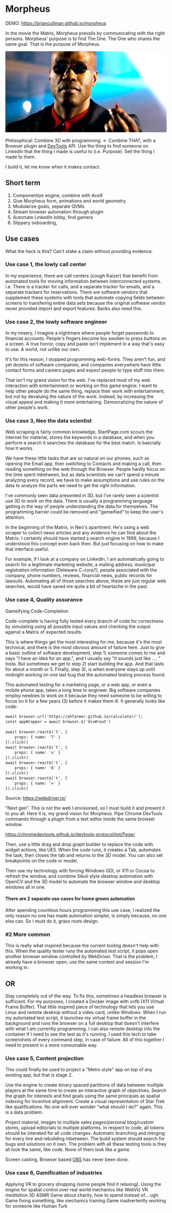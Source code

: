 
# Morpheus

DEMO: https://briancullinan.github.io/morpheus

In the movie the Matrix, Morpheus prevails by communicating with the right persons.
Morpheus' purpose is to find The One. The One who shares the same goal.
That is the purpose of Morpheus.

![F1](./image1-48.jpeg?raw=true)

Philisophical: Combine 3D with programming. <- Combine THAT, with a Browser plugin and 
[DevTools](https://chromedevtools.github.io/devtools-protocol/) API.
Use the thing to find someone on LinkedIn that the thing I made is useful to (i.e. Purpose). 
Sell the thing I made to them.

I build it, let me know when it makes contact.

## Short term
1) Componentize engine, combine with Ace9
2) Give Morpheus form, animations and world geometry
3) Modularize goals, separate QVMs
4) Stream browser automation through plugin
5) Automate LinkedIn lobby, find gamers
6) Slippery onboarding,

## Use cases

What the heck is this? Can't stake a claim without providing evidence.

### Use case 1, the lowly call center
In my experience, there are call centers (*cough* Kaizer) that benefit from automated tools for
moving information between interconnected systems. i.e. There is a tracker for calls, and a separate 
tracker for emails, and a separate trackers for reservations. There are software vendors that supplement
these systems with tools that automate copying fields between screens to transfering entire data sets
because the original software vendor never provided import and export features. Banks also need this.

### Use case 2, the lowly software engineer
In my misery, I imagine a nightmare where people forget passwords to financial accounts. People's fingers
become too swollen to press buttons on a screen. A true horror, copy and paste isn't implement in a
way that's easy to use. A world, not unlike our own.

It's for this reason, I stopped programming web-forms. They aren't fun, and yet dozens of software
companies, and companies everywhere have little contact forms and careers pages and expect people to
type stuff into them. 

That isn't my grand vision for the web. I've replaced most of my web interaction
with entertainment or working on this game engine. I want to help other people do the same thing,
replace their work with entertainment, but not by devaluing the nature of the work. Instead, by 
increasing the visual appeal and making it more entertaining. Democratizing the nature of other
people's work.

### Use case 3, Neo the data scientist
Web scraping is fairly common knowledge, StartPage.com scours the internet for material, stores the
keywords in a database, and when you perform a search it searches the database for the best match. 
Is bascially how it works. 

We have these little tasks that are so natural on our phones, such as
opening the Email app, then switching to Contacts and making a call, then reading something on the
web through the Browser. People hardly focus on the time spent inbetween, but as data scientists
we can't spend a minute analyzing every record, we have to make assumptions and use rules on the
data to analyze the parts we need to get the right information.

I've commonly seen data presented in 3D, but I've rarely seen a scientist use 3D to work on the data.
There is usually a programming language getting in the way of people understanding the data for 
themselves. The programming barrier could be removed and "gameified" to keep the user's attention.

In the beginning of the Matrix, in Neo's apartment. He's using a web scraper to collect news articles and 
any evidence he can find about the Matrix. I certainly should have started a search engine in 1999, because
I understood this concept even back then. But just focusing on how to make that interface useful.

For example, if I look at a company on LinkedIn, I am automatically going to search for a legitimate
marketing website, a mailing address, municipal registration information (Deleware C-corp?), people
associated with the company, phone numbers, reviews, financial news, public records for lawsuits.
Automating all of those searches above, these are just regular web searches, would have saved me quite
a bit of heartache in the past.

### Use case 4, Quality assurance

Gameifying Code-Completion

Code-complete is having fully tested every branch of code for correctness by simulating 
using all possible input values and checking the output against a Matrix of expected results.

This is where things get the most interesting for me, because it's the most technical, and there
is the most obvious amount of failure here. Just to give a basic outline of software development,
step 1) someone comes to me and says "I have an idea for an app.", and I usually say "it sounds 
just like .... " Insta. But sometimes we get to step 2) start building the app. And that lasts
for about a month or 5. Finally, step 3), is when everyone stays up until midnight working
on one last bug that the automated testing process found.

This automated testing for a marketing page, or a web app, or even a mobile phone app, takes a long
time to engineer. Big software companies employ newbies to work on it because they need someone to
be willing to focus on it for a few years (3) before it makes them ill. It generally looks like code:

```nodejs
await browser.url('https://ahfarmer.github.io/calculator/');
const appWrapper = await browser.$('div#root')

await browser.react$('t', {
    props: { name: '7' }
}).click()
await browser.react$('t', {
    props: { name: 'x' }
}).click()
await browser.react$('t', {
    props: { name: '6' }
}).click()
await browser.react$('t', {
    props: { name: '=' }
}).click()
```

Source: https://webdriver.io/

"Next gen". This is not the web I envisioned, so I must build it and present it to you all.
Here it is, my grand vision for Morpheus. Pipe Chrome DevTools commands through a plugin from a
text editor inside the same browser window.

https://chromedevtools.github.io/devtools-protocol/tot/Page/

Then, use a little drag and drop graph builder to replace the code with widget actions, like UE5.
When the code runs, it creates a Tab, automates the task, then closes the tab and returns to the
3D model. You can also set breakpoints on the code or model.

Then use my technology with forcing Windows GDI, or X11 or Cocoa to refresh the window, and combine
Sikuli style desktop automation with OpenCV and the 3D model to automate the browser window and
desktop windows all in one.

#### There are 2 separate use cases for home grown automation

After spending countless hours programming this use case, I realized the only reason no one has 
made automation simpler, is simply because, no one else can. So I must do it, grass roots design.

### #2 More common

This is really what inspired because the current tooling doesn't help with this. When the quality
tester runs the automated test script, it pops open another browser window controlled by WebDriver.
That is the problem, I already have a browser open, use the same context and session I'm working in.
## OR
Stay completely out of the way. To fix this, sometimes a headless browser is sufficient. 
For my purposes, I created a Docker image with xvfb (X11 Virtual Frame Buffer).
That little inspired piece of technology that lets you use Linux and remote desktop without a video
card, unlike Windows. When I run my automated test script, it launches my virtual frame buffer in the
background and runs the browser on a full desktop that doesn't interfere with what I am currently
programming. I can also remote desktop into the container if I need to see the test as it's running.
I used this tech to take screenshots of every command step, in case of failure. All of this together
I need to present in a more consumable way.

### Use case 5, Content projection

This could finally be used to project a "Metro style" app on top of any existing app, but that is
stage 2.

Use the engine to create binary spaced partitions of data between multiple players at the same time
to create an interactive graph of objectives. Search the graph for interests and find goals using 
the same principals as spatial indexing for incentive alignment. Create a visual representation of
Star Trek like qualifications. No one will ever wonder "what should I do?" again. This is a data problem.

Project material, images to multiple sales pages/personal blog/custom stores, upload editorials to 
multiple platforms. In respect to code, all tokens should be interated for all code changes. Automatic
branching and merging for every line and rebuilding inbetween. The build system should search for bugs
and solutions on it own. The problem with all these testing tools is they all look the same, like code.
None of them look like a game.

Screen casting, Browser based [OBS](https://obsproject.com/) has never been done.

### Use case 6, Gamification of industries
Applying VR to grocery shopping (some people find it relaxing).
Using the engine for spatial control over real world mechanics like WebViz
VR meditation
3D ASMR
Game about charity, how to spend instead of... ugh.
Game fixing something, like mechanics training
Game inadvertently working for someone like Human Turk

